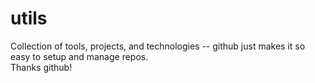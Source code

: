 # utils
Collection of tools, projects, and technologies -- github just makes it so easy to setup and manage repos. 
<br/>Thanks github!
